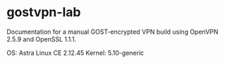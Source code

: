 # gostvpn-lab

Documentation for a manual GOST-encrypted VPN build using OpenVPN 2.5.9 and OpenSSL 1.1.1.

OS: Astra Linux CE 2.12.45
Kernel: 5.10-generic


